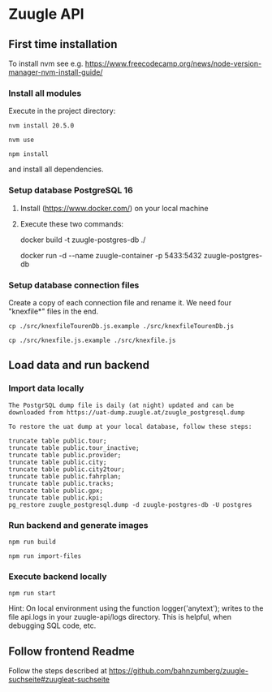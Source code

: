 # Zuugle API

## First time installation
To install nvm see e.g. https://www.freecodecamp.org/news/node-version-manager-nvm-install-guide/

### Install all modules
Execute in the project directory:

    nvm install 20.5.0
    
    nvm use

    npm install

and install all dependencies.

### Setup database PostgreSQL 16
1. Install (https://www.docker.com/) on your local machine
2. Execute these two commands: 

    docker build -t zuugle-postgres-db ./

    docker run -d --name zuugle-container -p 5433:5432 zuugle-postgres-db

### Setup database connection files
Create a copy of each connection file and rename it. We need four "knexfile*" files in the end. 

    cp ./src/knexfileTourenDb.js.example ./src/knexfileTourenDb.js

    cp ./src/knexfile.js.example ./src/knexfile.js


## Load data and run backend
### Import data locally

    The PostgrSQL dump file is daily (at night) updated and can be downloaded from https://uat-dump.zuugle.at/zuugle_postgresql.dump

    To restore the uat dump at your local database, follow these steps:

    truncate table public.tour;
    truncate table public.tour_inactive;
    truncate table public.provider;
    truncate table public.city;
    truncate table public.city2tour;
    truncate table public.fahrplan;
    truncate table public.tracks;
    truncate table public.gpx;
    truncate table public.kpi;
    pg_restore zuugle_postgresql.dump -d zuugle-postgres-db -U postgres

### Run backend and generate images

    npm run build

    npm run import-files

### Execute backend locally
    npm run start

Hint: On local environment using the function logger('anytext'); writes to the file api.logs in your zuugle-api/logs directory. This is helpful, when debugging SQL code, etc.

## Follow frontend Readme 
Follow the steps described at https://github.com/bahnzumberg/zuugle-suchseite#zuugleat-suchseite
